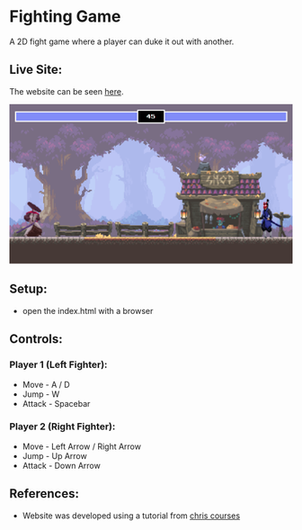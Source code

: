 # Fighting Game
A 2D fight game where a player can duke it out with another.

## Live Site:
The website can be seen [here](https://nobygames-fighting-game.netlify.app/).

![screenshot of website](https://github.com/Noby1Kenobi/fighting-game/blob/main/img/screenshot.png)

## Setup:
- open the index.html with a browser

## Controls:
### Player 1 (Left Fighter):
- Move - A / D
- Jump - W
- Attack - Spacebar
### Player 2 (Right Fighter):
- Move - Left Arrow / Right Arrow
- Jump - Up Arrow
- Attack - Down Arrow

## References:
- Website was developed using a tutorial from [chris courses](https://chriscourses.com/courses)
